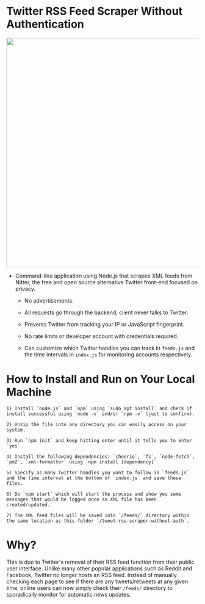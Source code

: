 # Twitter RSS Feed Scraper Without Authentication

<p align="center">
    <img src="https://images.ctfassets.net/lzny33ho1g45/twitter-rss-feed-p-img/97dea4e82514634361d9cc86a2fdfc2b/file.png?w=1520&fm=jpg&q=30&fit=thumb&h=760" width="600">
</p> 

- Command-line application using Node.js that scrapes XML feeds from Nitter, the free and open source alternative Twitter front-end focused on privacy.

    - No advertisements.

    - All requests go through the backend, client never talks to Twitter.

    - Prevents Twitter from tracking your IP or JavaScript fingerprint.

    - No rate limits or developer account with credentials required.

    - Can customize which Twitter handles you can track in `feeds.js` and the time intervals in `index.js` for monitoring accounts respectively.

# How to Install and Run on Your Local Machine

```
1) Install `node.js` and `npm` using `sudo apt install` and check if install successful using `node -v` and/or `npm -v` (just to confirm).

2) Unzip the file into any directory you can easily access on your system.

3) Run `npm init` and keep hitting enter until it tells you to enter `yes` 

4) Install the following dependencies: `cheerio`, `fs`, `node-fetch`, `pm2`, `xml-formatter` using `npm install [dependency]`

5) Specify as many Twitter handles you want to follow in `feeds.js` and the time interval at the bottom of `index.js` and save these files. 

6) Do `npm start` which will start the process and show you some messages that would be logged once an XML file has been created/updated.

7) The XML feed files will be saved into `/feeds/` directory within the same location as this folder `/tweet-rss-scraper-without-auth`.
```

# Why?

This is due to Twitter's removal of their RSS feed function from their public user interface. Unlike many other popular applications such as Reddit and Facebook, Twitter no longer hosts an RSS feed. Instead of manually checking each page to see if there are any tweets/retweets at any given time, online users can now simply check their `/feeds/` directory to sporadically monitor for automatic news updates.

